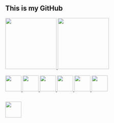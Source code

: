 ## This is my GitHub

<div>
    <a href="https://github.com/ghtanamati">
    <img height="160em" src="https://github-readme-stats.vercel.app/api?username=ghtanamati&show_icons=true&theme=dark&include_all_commits=true&count_private=true"/>
    <img height="160em" src="https://github-readme-stats.vercel.app/api/top-langs/?username=ghtanamati&layout=compact&langs_count=7&theme=dark"/>
</div>

  
<div style="display: inline_block"><br>
  <img id="python" height="50" width="50" src="https://cdn-icons-png.flaticon.com/512/5968/5968350.png">
  <img id="postgre-sql" height="50" width="50" src="https://cdn-icons-png.flaticon.com/512/5968/5968342.png">
  <img id="javascript" height="50" width="50" src="https://www.britefish.net/wp-content/uploads/2019/06/logo-javascript.png">
  <img id="html" height="50" width="50" src="https://cdn-icons-png.flaticon.com/512/1051/1051277.png">
  <img id="css" height="50" width="50" src="https://cdn-icons-png.flaticon.com/512/732/732190.png">
  <img id="c-sharp" height="50" width="50" src="https://cdn-icons-png.flaticon.com/512/6132/6132221.png">
</div>
 
##

<div>
  <a href="https://www.linkedin.com/in/tanamati/"><img  height="50" width="50" src="https://cdn-icons-png.flaticon.com/512/3536/3536505.png"></a>
</div>
